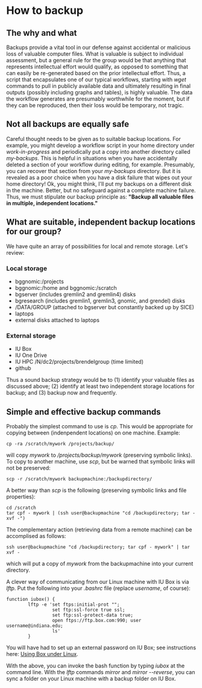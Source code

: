 # How to backup

## The why and what

Backups provide a vital tool in our defense against accidental or malicious loss of valuable computer files.
What is valuable is subject to individual assessment, but a general rule for the group would be that anything that represents intellectual effort would qualify, as opposed to something that can easily be re-generated based on the prior intellectual effort.
Thus, a script that encapsulates one of our typical workflows, starting with _wget_ commands to pull in publicly available data and ultimately resulting in final outputs (possibly including graphs and tables), is highly valuable.
The data the workflow generates are presumably worthwhile for the moment, but if they can be reproduced, then their loss would be temporary, not tragic.

## Not all backups are equally safe

Careful thought needs to be given as to suitable backup locations.
For example, you might develop a workflow script in your home directory under _work-in-progress_ and periodically put a copy into another directory called _my-backups_.
This is helpful in situations when you have accidentally deleted a section of your workflow during editing, for example.
Presumably, you can recover that section from your _my-backups_ directory.
But it is revealed as a poor choice when you have a disk failure that wipes out your home directory!
Ok, you might think, I'll put my backups on a different disk in the machine.
Better, but no safeguard against a complete machine failure.
Thus, we must stipulate our backup principle as: **"Backup all valuable files in multiple, independent locations."**

## What are suitable, independent backup locations for our group?

We have quite an array of possibilities for local and remote storage.
Let's review:

### Local storage ###
- bggnomic:/projects
- bggnomic:/home and bggnomic:/scratch
- bgserver (includes gremlin2 and gremlin4) disks
- bgresearch (includes gremlin1, gremlin3, gnomic, and grendel) disks
- /DATA/GROUP (attached to bgserver but constantly backed up by SICE)
- laptops
- external disks attached to laptops

### External storage ###
- IU Box
- IU One Drive
- IU HPC /N/dc2/projects/brendelgroup (time limited)
- github

Thus a sound backup strategy would be to (1) identify your valuable files as discussed above; (2) identify at least two independent storage locations for backup; and (3) backup now and frequently.

## Simple and effective backup commands ##

Probably the simplest command to use is _cp_.
This would be appropriate for copying between (indenpendent locations) on one machine.
Example:

```
cp -ra /scratch/mywork /projects/backup/
```

will copy _mywork_ to _/projects/backup/mywork_ (preserving symbolic links).
To copy to another machine, use _scp_, but be warned that symbolic links will not be preserved:

```
scp -r /scratch/mywork backupmachine:/backupdirectory/
```

A better way than _scp_ is the following (preserving symbolic links and file properties):
```
cd /scratch
tar cpf - mywork | (ssh user@backupmachine "cd /backupdirectory; tar -xvf -")
```

The complementary action (retrieving data from a remote machine) can be accomplised as follows:
```
ssh user@backupmachine "cd /backupdirectory; tar cpf - mywork" | tar xvf -
```

which will put a copy of _mywork_ from the backupmachine into your current directory.

A clever way of communicating from our Linux machine with IU Box is via _lftp_.
Put the following into your _.bashrc_ file (replace _username_, of course):
```
function iubox() {
        lftp -e 'set ftps:initial-prot "";
                 set ftp:ssl-force true ssl;
                 set ftp:ssl-protect-data true;
                 open ftps://ftp.box.com:990; user username@indiana.edu;
                 ls'
        }
```
You will have had to set up an external password on IU Box; see instructions here:
[Using Box under Linux](https://uisapp2.iu.edu/confluence-prd/display/SOICKB/Using+Box+under+Linux).

With the above, you can invoke the bash function by typing _iubox_ at the command line.
With the _lftp_ commands _mirror_ and _mirror --reverse_, you can sync a folder on your Linux machine with a backup folder on IU Box.

